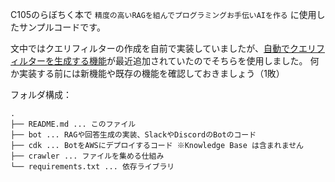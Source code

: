 C105のらぼちく本で `精度の高いRAGを組んでプログラミングお手伝いAIを作る` に使用したサンプルコードです。

文中ではクエリフィルターの作成を自前で実装していましたが、[自動でクエリフィルターを生成する機能](https://dev.classmethod.jp/articles/new-feature-amazon-bedrock-knowledge-bases-starts-providing-auto-generated-query-filters-awsreinvent/
)が最近追加されていたのでそちらを使用しました。 何か実装する前には新機能や既存の機能を確認しておきましょう（1敗）

フォルダ構成：
```
.
├── README.md ... このファイル
├── bot ... RAGや回答生成の実装、SlackやDiscordのBotのコード
├── cdk ... BotをAWSにデプロイするコード ※Knowledge Base は含まれません
├── crawler ... ファイルを集める仕組み
└── requirements.txt ... 依存ライブラリ
```
